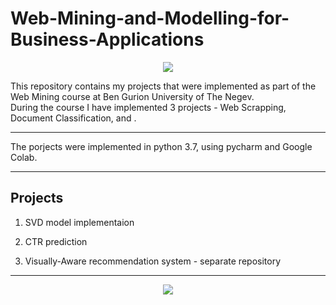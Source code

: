 # Web-Mining-and-Modelling-for-Business-Applications

<p align="center">
<img src="https://user-images.githubusercontent.com/49988048/196913277-2431ca2a-d46b-4573-96ca-7ea5f3e9f85e.png">
</p>


This repository contains my projects that were implemented as part of the Web Mining course at Ben Gurion University of The Negev.  </br>
During the course I have implemented 3 projects - Web Scrapping, Document Classification, and .

---

The porjects were implemented in python 3.7, using pycharm and Google Colab. 

---

## Projects
1. SVD model implementaion

2. CTR prediction

3. Visually-Aware recommendation system - separate repository

---

<p align="center">
<img src="https://cdn4.euraxess.org/sites/default/files/migration/euraxess_service_centre/bgu-white.png">
</p>
